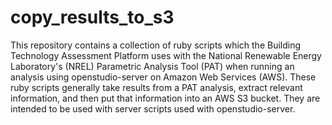 # copy_results_to_s3

This repository contains a collection of ruby scripts which the Building Technology Assessment Platform uses with the National Renewable Energy Laboratory's (NREL) Parametric Analysis Tool (PAT) when running an analysis using openstudio-server on Amazon Web Services (AWS).  These ruby scripts generally take results from a PAT analysis, extract relevant information, and then put that information into an AWS S3 bucket.  They are intended to be used with server scripts used with openstudio-server.